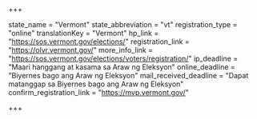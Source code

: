 +++

state_name = "Vermont"
state_abbreviation = "vt"
registration_type = "online"
translationKey = "Vermont"
hp_link = "https://sos.vermont.gov/elections/"
registration_link = "https://olvr.vermont.gov/"
more_info_link = "https://sos.vermont.gov/elections/voters/registration/"
ip_deadline = "Maari hanggang at kasama sa  Araw ng Eleksyon"
online_deadline = "Biyernes bago ang Araw ng Eleksyon"
mail_received_deadline = "Dapat matanggap sa Biyernes bago ang Araw ng Eleksyon"
confirm_registration_link = "https://mvp.vermont.gov/"

+++